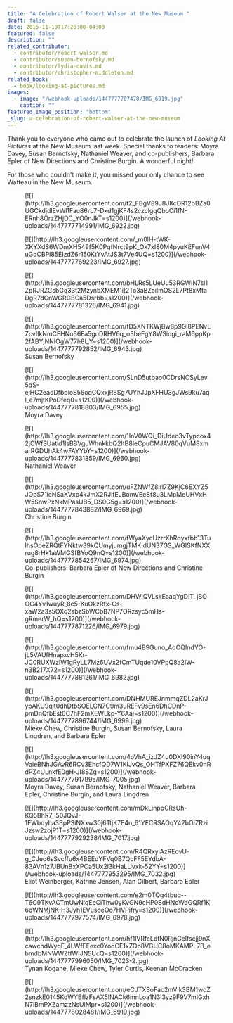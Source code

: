 ```yaml
---
title: "A Celebration of Robert Walser at the New Museum "
draft: false
date: 2015-11-19T17:26:00-04:00
featured: false
description: ""
related_contributor:
  - contributor/robert-walser.md
  - contributor/susan-bernofsky.md
  - contributor/lydia-davis.md
  - contributor/christopher-middleton.md
related_book:
  - book/looking-at-pictures.md
images:
  - image: "/webhook-uploads/1447777707478/IMG_6919.jpg"
    caption: ""
featured_image_position: "bottom"
_slug: a-celebration-of-robert-walser-at-the-new-museum
---
```


Thank you to everyone who came out to celebrate the launch of _Looking At Pictures_ at the New Museum last week. Special thanks to readers: Moyra Davey, Susan Bernofsky, Nathaniel Weaver, and co-publishers, Barbara Epler of New Directions and Christine Burgin. A wonderful night!

For those who couldn't make it, you missed your only chance to see Watteau in the New Museum.

<figure data-type="image">[![](http://lh3.googleusercontent.com/t2_FBgV89J8JKcDR12bBZa0UGCkdjdlEvWl1Fau86rL7-Dkd1gjKF4s2czclgqQboCi1fN-ERnh8OrzZHjDC_YO0nJkT=s1200)](/webhook-uploads/1447777714991/IMG_6922.jpg)</figure>

<figure data-type="image">[![](http://lh3.googleusercontent.com/_m0lH-tWK-XKYXdS6WDmXH549f5K0PqfNrct9pK_Ox7xI80M4pyuKEFunV4uGdCBPi85EIzdZ6r150KtYvAtJS3t7Ve4UQ=s1200)](/webhook-uploads/1447777769223/IMG_6927.jpg)</figure>

<figure data-type="image">[![](http://lh3.googleusercontent.com/bHLRs5LUeUu53RGWIN7sl1ZpRJRZGsbGq33t2MzynbXMEM1it2To3aBZaiImOS2L7Pt8xMtaDgR7dCnWGRCBCa5Dsrbb=s1200)](/webhook-uploads/1447777781326/IMG_6941.jpg)</figure>

<figure data-type="image">[![](http://lh3.googleusercontent.com/fD5XNTKWjBw8p9Gl8PENvLZcvIIkNmCFHNn66Fa5goDRHV6q_o3beFgY8WSidgi_raM6ppKp2fABYjNNIOgW77h8I_Y=s1200)](/webhook-uploads/1447777792852/IMG_6943.jpg)

<figcaption>Susan Bernofsky</figcaption>

</figure>

<figure data-type="image">[![](http://lh3.googleusercontent.com/SLnD5utbao0CDrsNCSyLev5qS-ejHC2eadDfbpioS56oqCQxxjR8Sg7UYhJJpXFHU3gJWs9ku7aql_e7mjtKPoDfeq0=s1200)](/webhook-uploads/1447777818803/IMG_6955.jpg)

<figcaption>Moyra Davey</figcaption>

</figure>

<figure data-type="image">[![](http://lh3.googleusercontent.com/1InV0WQi_DiUdec3vTypcox42jCWfSUatid1lsBBVguWhnkkbQ2ItB8leCpuCMJAV80qVuM8xmarRGDUhAk4wFAYYbY=s1200)](/webhook-uploads/1447777831359/IMG_6960.jpg)

<figcaption>Nathaniel Weaver</figcaption>

</figure>

<figure data-type="image">[![](http://lh3.googleusercontent.com/uFZNWfZ8irl7Z9KjC6EXYZ5JOpS71icNSaXVxp4kJmX2RJifEJBomVEeSf8u3LMpMeUHVxHW5SnwPxNkMPasUB5_DS0G5g=s1200)](/webhook-uploads/1447777843882/IMG_6969.jpg)

<figcaption>Christine Burgin</figcaption>

</figure>

<figure data-type="image">[![](http://lh3.googleusercontent.com/fWyaXycUzrrXhRqyxfbb13TuIhsObeZRQtFYNktw39kQUmyjumgjTMKIdUN37GS_WGISKfNXXrug8rHk1aWMGSfBYoQ9nQ=s1200)](/webhook-uploads/1447777854267/IMG_6974.jpg)

<figcaption>Co-publishers: Barbara Epler of New Directions and Christine Burgin

</figcaption>

</figure>

<figure data-type="image">[![](http://lh3.googleusercontent.com/DHWlQVLskEaaqYgDIT_jBOOC4Yv1wuyR_8c5-KuOkzRfx-Cs-xaW2a3s5OXq2sbzSbWCbB7NP7ORzsyc5mHs-gRmerW_hQ=s1200)](/webhook-uploads/1447777871226/IMG_6979.jpg)</figure>

<figure data-type="image">[![](http://lh3.googleusercontent.com/fmu4B9Guno_AqOQIndYO-jL5VAUfHnapxcH5Kr-JC0RUXWzIW1gRyLL7Mz6UVx2fCmTUqde10VPpQ8a2IW-n3B217X72=s1200)](/webhook-uploads/1447777881261/IMG_6982.jpg)</figure>

<figure data-type="image">[![](http://lh3.googleusercontent.com/DNHMUREJnmmqZDL2aKrJypAKU9qit0dhDtbSOELCN7C9m3uREFv9sEn6DhCDnP-pmDnQfbEst0C7hF2mXEWLkp-Y6Aaj=s1200)](/webhook-uploads/1447777896744/IMG_6999.jpg)

<figcaption>Mieke Chew, Christine Burgin, Susan Bernofsky, Laura Lingdren, and Barbara Epler</figcaption>

</figure>

<figure data-type="image">[![](http://lh3.googleusercontent.com/4oVhA_izJZ4u0DXI90inY4uqVaieBNhJGAvR6RCv3EhcfQD7W1KIJvQs_OHTfPXFZ76QEkv0nRdPZ4ULnkfE0gH-JI8SZg=s1200)](/webhook-uploads/1447777917995/IMG_7005.jpg)

<figcaption>Moyra Davey, Susan Bernofsky, Nathaniel Weaver, Barbara Epler, Christine Burgin, and Laura Lingdren</figcaption>

</figure>

<figure data-type="image">[![](http://lh3.googleusercontent.com/mDkLinppCRsUh-KQ5BhR7_l50JQvJ-1FWbdyha3BpPSiNXxw30j6TtjK7E4n_61YFCRSAOqY42bOiZRziJzsw2zojP1T=s1200)](/webhook-uploads/1447777929238/IMG_7017.jpg)</figure>

<figure data-type="image">[![](http://lh3.googleusercontent.com/R4QRxyiAzREovU-g_CJeo6sSvcffu6x4BEEdYFVq0B7QcFF5EYdbA-83AVn1z7JBUnBxXPCa5Ux2i3kHaLUvxk-52YY=s1200)](/webhook-uploads/1447777953295/IMG_7032.jpg)

<figcaption>Eliot Weinberger, Katrine Jensen, Alan Gilbert, Barbara Epler</figcaption>

</figure>

<figure data-type="image">[![](http://lh3.googleusercontent.com/e2m0TQg4tbuq--T6C9TKvACTmUwNigEeCiThw0yKvGN9cHP0SdHNoWdGQRf1K6qWNMjNK-H3Jyh1EVusoeOo7HVPifry=s1200)](/webhook-uploads/1447777977574/IMG_6978.jpg)</figure>

<figure data-type="image">[![](http://lh3.googleusercontent.com/hf1lVRfcLdtN0RjnGclfscjj9nXcawchdWyqF_4LWfFEexc0YodCE1xZOo8VGUC8oMKAMPL7B_ebmdbMNWWZtfWIJN5UcQ=s1200)](/webhook-uploads/1447777996050/IMG_7023-2.jpg)

<figcaption>Tynan Kogane, Mieke Chew, Tyler Curtis, Keenan McCracken</figcaption>

</figure>

<figure data-type="image">[![](http://lh3.googleusercontent.com/eCJTXSoFac2mVik3BM1woZ2snzkE0145KqWYBflzFsAX5INACk6mnLoa1N3l3yz9F9V7mIGxhN7lBmPXZamzzNsUlMpr=s1200)](/webhook-uploads/1447778028481/IMG_6919.jpg)</figure>
